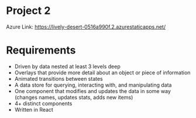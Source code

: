# Project 2 

Azure Link: https://lively-desert-0516a990f.2.azurestaticapps.net/

# Requirements
* Driven by data nested at least 3 levels deep 
* Overlays that provide more detail about an object or piece of information
* Animated transitions between states
* A data store for querying, interacting with, and manipulating data
* One component that modifies and updates the data in some way (changes names, updates stats, adds new items)
* 4+ distinct components
* Written in React